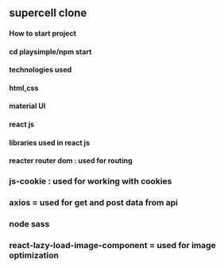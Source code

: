 ## supercell clone
#### How to start project

#### cd playsimple/npm start

#### technologies used
#### html,css
#### material UI
#### react js
#### libraries used in react js
#### reacter router dom : used for routing
### js-cookie : used for working with cookies
### axios = used for get and post data from api
### node sass
### react-lazy-load-image-component = used for image optimization
